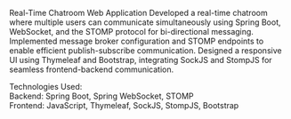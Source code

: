 Real-Time Chatroom Web Application
Developed a real-time chatroom where multiple users can communicate simultaneously using Spring Boot, WebSocket, and the STOMP protocol for bi-directional messaging. Implemented message broker configuration and STOMP endpoints to enable efficient publish-subscribe communication. Designed a responsive UI using Thymeleaf and Bootstrap, integrating SockJS and StompJS for seamless frontend-backend communication.

Technologies Used:  
Backend: Spring Boot, Spring WebSocket, STOMP  
Frontend: JavaScript, Thymeleaf, SockJS, StompJS, Bootstrap

